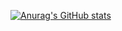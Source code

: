 [![Anurag's GitHub stats](https://github-readme-stats.vercel.app/api?username=jintolPark&show_icons=true&theme=prussian)](https://github.com/anuraghazra/github-readme-stats)

